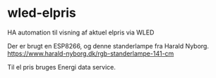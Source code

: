 # wled-elpris
HA automation til visning af aktuel elpris via WLED

Der er brugt en ESP8266, og denne standerlampe fra Harald Nyborg.
https://www.harald-nyborg.dk/rgb-standerlampe-141-cm

Til el pris bruges Energi data service.
